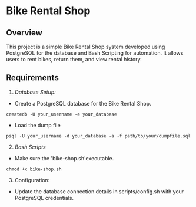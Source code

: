 # Bike Rental Shop
## Overview
This project is a simple Bike Rental Shop system developed using PostgreSQL for the database and Bash Scripting for automation. It allows users to rent bikes, return them, and view rental history.

## Requirements
1. *Database Setup:*
- Create a PostgreSQL database for the Bike Rental Shop.
```
createdb -U your_username -e your_database
```
- Load the dump file
```
psql -U your_username -d your_database -a -f path/to/your/dumpfile.sql
```

2. *Bash Scripts*
- Make sure the 'bike-shop.sh'executable.
```
chmod +x bike-shop.sh
```

3. Configuration:
- Update the database connection details in scripts/config.sh with your PostgreSQL credentials.